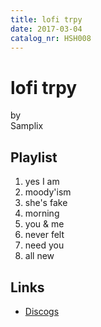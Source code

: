 ```yaml
---
title: lofi trpy
date: 2017-03-04
catalog_nr: HSH008
---
```


# lofi trpy
by  
Samplix

## Playlist

1. yes I am
2. moody'ism
3. she's fake
4. morning
5. you & me
6. never felt
7. need you
8. all new

## Links

* [Discogs](https://www.discogs.com/Samplix-lofi-trpy-beat-tape-series/release/9928813)

